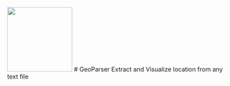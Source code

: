 
<img src="https://raw.githubusercontent.com/MBoustani/GeoParser/master/logo.png"  width="150"/>
# GeoParser
Extract and Visualize location from any text file
